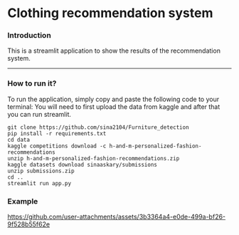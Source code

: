 # Clothing recommendation system


### Introduction
This is a streamlit application to show the results of the recommendation system.

---
### How to run it?
To run the application, simply copy and paste the following code to your terminal:
You will need to first upload the data from kaggle and after that you can run streamlit.
```shell
git clone https://github.com/sina2104/Furniture_detection
pip install -r requirements.txt
cd data
kaggle competitions download -c h-and-m-personalized-fashion-recommendations
unzip h-and-m-personalized-fashion-recommendations.zip
kaggle datasets download sinaaskary/submissions
unzip submissions.zip
cd ..
streamlit run app.py
```
### Example
https://github.com/user-attachments/assets/3b3364a4-e0de-499a-bf26-9f528b55f62e

